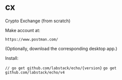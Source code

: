 # cx
Crypto Exchange (from scratch)

Make account at:

```https://www.postman.com/```

(Optionally, download the corresponding desktop app.)

Install:

```// go get github.com/labstack/echo/{version}```
```go get github.com/labstack/echo/v4```
